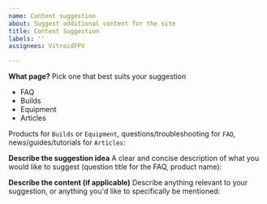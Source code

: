 ```yaml
---
name: Content suggestion
about: Suggest additional content for the site
title: Content Suggestion
labels: ''
assignees: VitroidFPV

---
```


**What page?**
Pick one that best suits your suggestion

* FAQ 
* Builds 
* Equipment 
* Articles 

Products for `Builds` or `Equipment`, questions/troubleshooting for `FAQ`, news/guides/tutorials for `Articles`:

**Describe the suggestion idea**
A clear and concise description of what you would like to suggest (question title for the FAQ, product name):

**Describe the content (if applicable)**
Describe anything relevant to your suggestion, or anything you'd like to specifically be mentioned:
